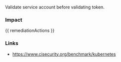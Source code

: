 
Validate service account before validating token.

### Impact
<!-- Add Impact here -->

<!-- DO NOT CHANGE -->
{{ remediationActions }}

### Links
- https://www.cisecurity.org/benchmark/kubernetes


